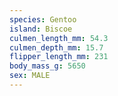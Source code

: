 ```yaml
---
species: Gentoo
island: Biscoe
culmen_length_mm: 54.3
culmen_depth_mm: 15.7
flipper_length_mm: 231
body_mass_g: 5650
sex: MALE
---
```


